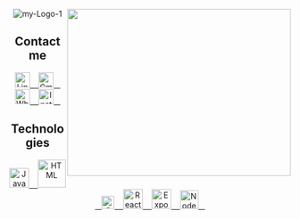 
<p align="center">
    <img href="https://github.com/pedromaranini" src="https://i.ibb.co/nCZDCx5/my-Logo-1.jpg" alt="my-Logo-1" border="0" />
    <img href="https://github.com/pedromaranini" align="right" width="400" height="300" src="https://media.giphy.com/media/iIqmM5tTjmpOB9mpbn/source.gif" />
</p>

<h2 align="center" color="44475A">Contact me</h2>

<p align="center">
   <a href="https://www.linkedin.com/in/pedromaranini30/">
       <img alt="LinkedIn" width="27px" src="https://image.flaticon.com/icons/png/128/61/61109.png?ga=GA1.2.1429006135.1605056873"/> &nbsp;&nbsp;
   </a>
    
   <a href="mailto:pedrolucasmaranini30@gmail.com">
       <img alt="Gmail" width="27px" src="https://image.flaticon.com/icons/png/128/60/60543.png?ga=GA1.2.1429006135.1605056873"/> &nbsp;&nbsp;
   </a>
    
   <a href="https://api.whatsapp.com/send?phone=5513997553821&text=Faaaaala%20Pedro%2C%20venho%20atrav%C3%A9s%20do%20Github%20entrar%20em%20contato%20contigo!">
       <img alt="Whatsapp" width="27px" src="https://image.flaticon.com/icons/png/128/38/38334.png?ga=GA1.2.1429006135.1605056873"/> &nbsp;&nbsp;
   </a>
   
   <a href="https://www.instagram.com/m4ranini/">
       <img alt="Instagram" width="27px" src="https://image.flaticon.com/icons/png/128/87/87390.png?ga=GA1.2.1429006135.1605056873"/> &nbsp;&nbsp;
   </a>  
</p>

<h2 align="center" color="44475A">Technologies</h2>

<p align="center">
   <a href="https://developer.mozilla.org/pt-BR/docs/Aprender/JavaScript">
       <img alt="JavaScript" width="35px" src="https://img1.gratispng.com/20180720/bv/kisspng-javascript-logo-html-clip-art-javascript-logo-5b5188b13c2314.0304322315320700652463.jpg"/> &nbsp;&nbsp;
   </a>
    
   <a href="https://developer.mozilla.org/pt-BR/docs/Web/HTML">
       <img alt="HTML" width="50px" src="https://img2.gratispng.com/20180802/tpl/kisspng-logo-html5-brand-clip-art-%E6%9D%89-%E5%B1%B1-%E8%89%AF-%E9%9B%84-5b62be01b565d5.334247781533197825743.jpg"/> &nbsp;&nbsp;
   </a>
   
   <a href="https://developer.mozilla.org/pt-BR/docs/Web/CSS">
       <img alt="CSS" width="23px" src="https://logodownload.org/wp-content/uploads/2017/04/css-3-logo-1.png"/> &nbsp;&nbsp;
   </a>
    
   <a href="https://reactjs.org/">
       <img alt="ReactJS" width="35px" src="https://seeklogo.com/images/R/react-logo-7B3CE81517-seeklogo.com.png"/> &nbsp;&nbsp;
   </a>
   
   <a href="https://expo.io/">
       <img alt="Expo" width="35px" src="https://qiita-user-contents.imgix.net/https%3A%2F%2Fqiita-image-store.s3.ap-northeast-1.amazonaws.com%2F0%2F307441%2F815fd2ae-b05f-7a2f-e8af-63f70911eb59.png?ixlib=rb-1.2.2&auto=format&gif-q=60&q=75&s=7b46ae57fbaf4b744e3222abbc859b97"/> &nbsp;&nbsp;
   </a>
   
   <a href="https://nodejs.org/en/">
       <img alt="NodeJS" width="33px" src="https://walde.co/wp-content/uploads/2016/09/nodejs_logo.png"/> &nbsp;&nbsp;
   </a>
</p>



